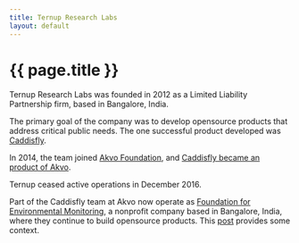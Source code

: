 ```yaml
---
title: Ternup Research Labs
layout: default
---
```


# {{ page.title }}

Ternup Research Labs was founded in 2012 as a Limited Liability Partnership firm, based in Bangalore, India.

The primary goal of the company was to develop opensource products that address critical public needs. The one successful product developed was [Caddisfly](http://caddisfly.ternup.com).

In 2014, the team joined [Akvo Foundation](http://akvo.org), and [Caddisfly became an product of Akvo](https://akvo.org/akvo-caddisfly/).

Ternup ceased active operations in December 2016.

Part of the Caddisfly team at Akvo now operate as [Foundation for Environmental Monitoring](http://ffem.io), a nonprofit company based in Bangalore, India, where they continue to build opensource products. This [post](http://akvo.org/blog/akvo-spins-off-environmental-sensor-organisation-ffem/) provides some context.
